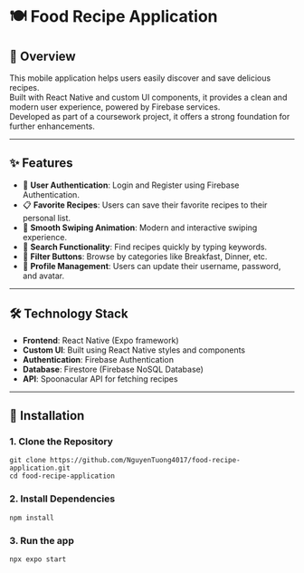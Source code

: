 # 🍽️ Food Recipe Application

## 📖 Overview
This mobile application helps users easily discover and save delicious recipes.  
Built with React Native and custom UI components, it provides a clean and modern user experience, powered by Firebase services.  
Developed as part of a coursework project, it offers a strong foundation for further enhancements.

---

## ✨ Features
- 🔐 **User Authentication**: Login and Register using Firebase Authentication.
- 📋 **Favorite Recipes**: Users can save their favorite recipes to their personal list.
- 🤏 **Smooth Swiping Animation**: Modern and interactive swiping experience.
- 🔎 **Search Functionality**: Find recipes quickly by typing keywords.
- 🍳 **Filter Buttons**: Browse by categories like Breakfast, Dinner, etc.
- 📝 **Profile Management**: Users can update their username, password, and avatar.

---

## 🛠️ Technology Stack
- **Frontend**: React Native (Expo framework)
- **Custom UI**: Built using React Native styles and components
- **Authentication**: Firebase Authentication
- **Database**: Firestore (Firebase NoSQL Database)
- **API**: Spoonacular API for fetching recipes

---

## 🚀 Installation
### 1. Clone the Repository
```
git clone https://github.com/NguyenTuong4017/food-recipe-application.git
cd food-recipe-application
```
### 2. Install Dependencies
```
npm install
```

### 3. Run the app
```
npx expo start
```
